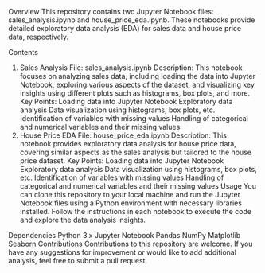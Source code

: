 Overview
This repository contains two Jupyter Notebook files: sales_analysis.ipynb and house_price_eda.ipynb. These notebooks provide detailed exploratory data analysis (EDA) for sales data and house price data, respectively.

Contents
1. Sales Analysis
File: sales_analysis.ipynb
Description: This notebook focuses on analyzing sales data, including loading the data into Jupyter Notebook, exploring various aspects of the dataset, and visualizing key insights using different plots such as histograms, box plots, and more.
Key Points:
Loading data into Jupyter Notebook
Exploratory data analysis
Data visualization using histograms, box plots, etc.
Identification of variables with missing values
Handling of categorical and numerical variables and their missing values
2. House Price EDA
File: house_price_eda.ipynb
Description: This notebook provides exploratory data analysis for house price data, covering similar aspects as the sales analysis but tailored to the house price dataset.
Key Points:
Loading data into Jupyter Notebook
Exploratory data analysis
Data visualization using histograms, box plots, etc.
Identification of variables with missing values
Handling of categorical and numerical variables and their missing values
Usage
You can clone this repository to your local machine and run the Jupyter Notebook files using a Python environment with necessary libraries installed. Follow the instructions in each notebook to execute the code and explore the data analysis insights.

Dependencies
Python 3.x
Jupyter Notebook
Pandas
NumPy
Matplotlib
Seaborn
Contributions
Contributions to this repository are welcome. If you have any suggestions for improvement or would like to add additional analysis, feel free to submit a pull request.
